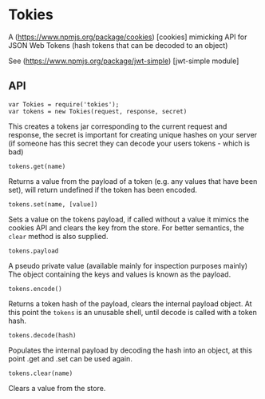# Tokies

A (https://www.npmjs.org/package/cookies) [cookies] mimicking API for
JSON Web Tokens (hash tokens that can be decoded to an object)

See (https://www.npmjs.org/package/jwt-simple) [jwt-simple module]

## API

```
var Tokies = require('tokies');
var tokens = new Tokies(request, response, secret)
```

This creates a tokens jar corresponding to the current request and response,
the secret is important for creating unique hashes on your server (if someone
has this secret they can decode your users tokens - which is bad)

```
tokens.get(name)
```

Returns a value from the payload of a token (e.g. any values that have been set), will return undefined if the token has been encoded.

```
tokens.set(name, [value])
```
Sets a value on the tokens payload, if called without a value it mimics
the cookies API and clears the key from the store. For better semantics,
the `clear` method is also supplied.

```
tokens.payload
```

A pseudo private value (available mainly for inspection purposes mainly)
The object containing the keys and values is known as the payload. 

```
tokens.encode()
```
Returns a token hash of the payload, clears the internal payload object. 
At this point the `tokens` is an unusable shell, until decode is called
with a token hash.

```
tokens.decode(hash)
```
Populates the internal payload by decoding the hash into an object, 
at this point .get and .set can be used again.

```
tokens.clear(name)
```
Clears a value from the store.





